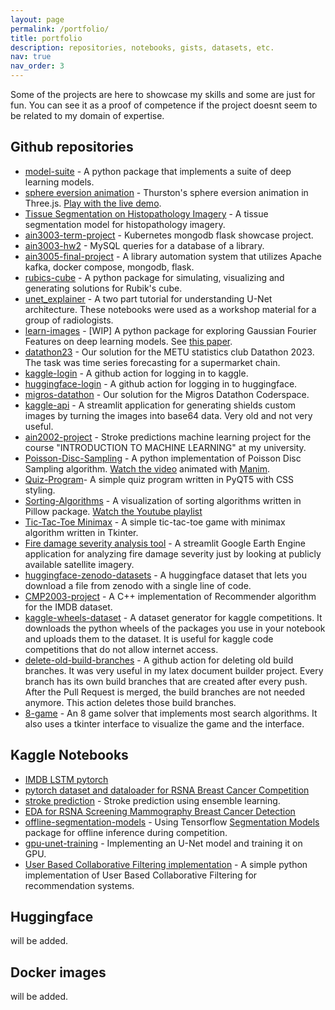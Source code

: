 ```yaml
---
layout: page
permalink: /portfolio/
title: portfolio
description: repositories, notebooks, gists, datasets, etc.
nav: true
nav_order: 3
---
```



Some of the projects are here to showcase my skills and some are just for fun. You can see it as a proof of competence if the project doesnt seem to be related to my domain of expertise.


## Github repositories

- [model-suite](https://github.com/model-suite/model-suite) - A python package that implements a suite of deep learning models.
- [sphere eversion animation](https://github.com/osbm/sphere-eversion-animation) - Thurston's sphere eversion animation in Three.js. [Play with the live demo](https://osmanbayram.com/sphere-eversion-animation/).
- [Tissue Segmentation on Histopathology Imagery](https://github.com/ain3007-project) - A tissue segmentation model for histopathology imagery.
- [ain3003-term-project](https://github.com/osbm/ain3003-term-project) - Kubernetes mongodb flask showcase project.
- [ain3003-hw2](https://github.com/osbm/ain3003-hw2) - MySQL queries for a database of a library.
- [ain3005-final-project](https://github.com/osbm/ain3005-final-project) - A library automation system that utilizes Apache kafka, docker compose, mongodb, flask.
- [rubics-cube](https://github.com/osbm/rubics-cube) - A python package for simulating, visualizing and generating solutions for Rubik's cube.
- [unet_explainer](https://github.com/osbm/unet_explainer) - A two part tutorial for understanding U-Net architecture. These notebooks were used as a workshop material for a group of radiologists.
- [learn-images](https://github.com/osbm/learn-images) - [WIP] A python package for exploring Gaussian Fourier Features on deep learning models. See [this paper](https://arxiv.org/abs/2006.10739).
- [datathon23](https://github.com/osbm/datathon23) - Our solution for the METU statistics club Datathon 2023. The task was time series forecasting for a supermarket chain.
- [kaggle-login](https://github.com/osbm/kaggle-login) - A github action for logging in to kaggle.
- [huggingface-login](https://github.com/osbm/huggingface-login) - A github action for logging in to huggingface.
- [migros-datathon](https://github.com/osbm/migros-datathon) - Our solution for the Migros Datathon Coderspace.
- [kaggle-api](https://github.com/osbm/custom_logo_shield) - A streamlit application for generating shields custom images by turning the images into base64 data. Very old and not very useful.
- [ain2002-project](https://github.com/ain2002-project/ain2002-project) - Stroke predictions machine learning project for the course "INTRODUCTION TO MACHINE LEARNING" at my university.
- [Poisson-Disc-Sampling](https://github.com/bitrogen/Poisson-Disc-Sampling) - A python implementation of Poisson Disc Sampling algorithm. [Watch the video](https://www.youtube.com/watch?v=JZzdsVr8Zu4) animated with [Manim](https://www.manim.community/).
- [Quiz-Program](https://github.com/bitrogen/Quiz-Program)- A simple quiz program written in PyQT5 with CSS styling.
- [Sorting-Algorithms](https://github.com/bitrogen/sorting-algorithms) - A visualization of sorting algorithms written in Pillow package. [Watch the Youtube playlist](https://www.youtube.com/watch?v=DKHv0REBkgg&list=PLR2s1uRfY9fj3nd7uK7KidKuOvHYz5EzW)
- [Tic-Tac-Toe Minimax](https://github.com/bitrogen/tic-tac-toe-minimax) - A simple tic-tac-toe game with minimax algorithm written in Tkinter.
- [Fire damage severity analysis tool](https://github.com/osbm/bauaai) - A streamlit Google Earth Engine application for analyzing fire damage severity just by looking at publicly available satellite imagery.
- [huggingface-zenodo-datasets](https://github.com/osbm/huggingface-zenodo-datasets) - A huggingface dataset that lets you download a file from zenodo with a single line of code.
- [CMP2003-project](https://github.com/osbm/cmp2003-project) - A C++ implementation of Recommender algorithm for the IMDB dataset.
- [kaggle-wheels-dataset](https://github.com/osbm/kaggle-wheels-dataset) - A dataset generator for kaggle competitions. It downloads  the python wheels of the packages you use in your notebook and uploads them to the dataset. It is useful for kaggle code competitions that do not allow internet access.
- [delete-old-build-branches](https://github.com/osbm/delete-old-build-branches) - A github action for deleting old build branches. It was very useful in my latex document builder project. Every branch has its own build branches that are created after every push. After the Pull Request is merged, the build branches are not needed anymore. This action deletes those build branches.
- [8-game](https://github.com/osbm/8-game) - An 8 game solver that implements most search algorithms. It also uses a tkinter interface to visualize the game and the interface.


## Kaggle Notebooks

- [IMDB LSTM pytorch](https://www.kaggle.com/code/osmanf/imdb-lstm-model-using-pytorch)
- [pytorch dataset and dataloader for RSNA Breast Cancer Competition](https://www.kaggle.com/code/osmanf/pytorch-dataset-and-dataloader)
- [stroke prediction](https://www.kaggle.com/code/osmanf/stroke-prediction-using-machine-learning) - Stroke prediction using ensemble learning.
- [EDA for RSNA Screening Mammography Breast Cancer Detection](https://www.kaggle.com/code/osmanf/weak-eda)
- [offline-segmentation-models](https://www.kaggle.com/code/osmanf/offline-segmentation-models) - Using Tensorflow [Segmentation Models](https://github.com/qubvel/segmentation_models) package for offline inference during competition.
- [gpu-unet-training](https://www.kaggle.com/code/osmanf/gpu-unet-training) - Implementing an U-Net model and training it on GPU.
- [User Based Collaborative Filtering implementation](https://www.kaggle.com/code/osmanf/user-based-collaborative-filtering-implementation) - A simple python implementation of User Based Collaborative Filtering for recommendation systems.

## Huggingface

will be added.

## Docker images

will be added.
